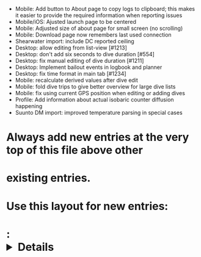 - Mobile: Add button to About page to copy logs to clipboard; this makes it
  easier to provide the required information when reporting issues
- Mobile/iOS: Ajusted launch page to be centered
- Mobile: Adjusted size of about page for small screen (no scrolling)
- Mobile: Download page now remembers last used connection
- Shearwater import: include DC reported ceiling
- Desktop: allow editing from list-view [#1213]
- Desktop: don't add six seconds to dive duration [#554]
- Desktop: fix manual editing of dive duration [#1211]
- Desktop: Implement bailout events in logbook and planner
- Desktop: fix time format in main tab [#1234]
- Mobile: recalculate derived values after dive edit
- Mobile: fold dive trips to give better overview for large dive lists
- Mobile: fix using current GPS position when editing or adding dives
- Profile: Add information about actual isobaric counter diffusion happening
- Suunto DM import: improved temperature parsing in special cases
# Always add new entries at the very top of this file above other
# existing entries.
# Use this layout for new entries:
# <Area>: <Details about the change> [reference thread / issue]
